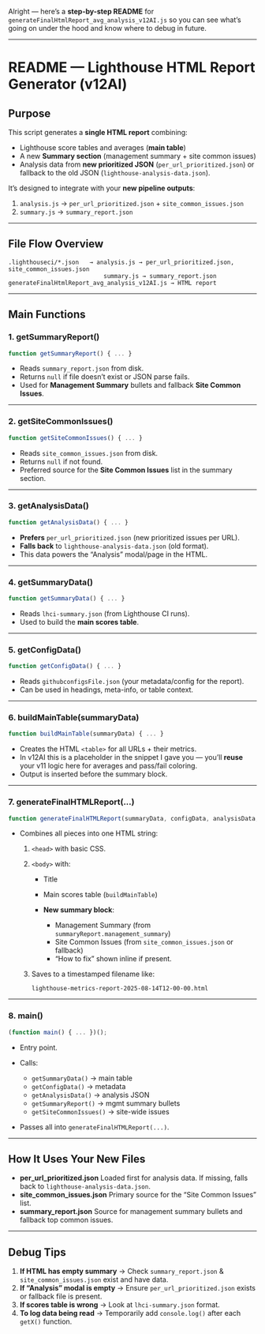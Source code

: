 Alright — here’s a **step-by-step README** for `generateFinalHtmlReport_avg_analysis_v12AI.js` so you can see what’s going on under the hood and know where to debug in future.

---

# **README — Lighthouse HTML Report Generator (v12AI)**

## **Purpose**

This script generates a **single HTML report** combining:

* Lighthouse score tables and averages (**main table**)
* A new **Summary section** (management summary + site common issues)
* Analysis data from **new prioritized JSON** (`per_url_prioritized.json`) or fallback to the old JSON (`lighthouse-analysis-data.json`).

It’s designed to integrate with your **new pipeline outputs**:

1. `analysis.js` → `per_url_prioritized.json` + `site_common_issues.json`
2. `summary.js` → `summary_report.json`

---

## **File Flow Overview**

```
.lighthouseci/*.json   → analysis.js → per_url_prioritized.json, site_common_issues.json
                           summary.js → summary_report.json
generateFinalHtmlReport_avg_analysis_v12AI.js → HTML report
```

---

## **Main Functions**

### **1. getSummaryReport()**

```js
function getSummaryReport() { ... }
```

* Reads `summary_report.json` from disk.
* Returns `null` if file doesn’t exist or JSON parse fails.
* Used for **Management Summary** bullets and fallback **Site Common Issues**.

---

### **2. getSiteCommonIssues()**

```js
function getSiteCommonIssues() { ... }
```

* Reads `site_common_issues.json` from disk.
* Returns `null` if not found.
* Preferred source for the **Site Common Issues** list in the summary section.

---

### **3. getAnalysisData()**

```js
function getAnalysisData() { ... }
```

* **Prefers** `per_url_prioritized.json` (new prioritized issues per URL).
* **Falls back** to `lighthouse-analysis-data.json` (old format).
* This data powers the “Analysis” modal/page in the HTML.

---

### **4. getSummaryData()**

```js
function getSummaryData() { ... }
```

* Reads `lhci-summary.json` (from Lighthouse CI runs).
* Used to build the **main scores table**.

---

### **5. getConfigData()**

```js
function getConfigData() { ... }
```

* Reads `githubconfigsFile.json` (your metadata/config for the report).
* Can be used in headings, meta-info, or table context.

---

### **6. buildMainTable(summaryData)**

```js
function buildMainTable(summaryData) { ... }
```

* Creates the HTML `<table>` for all URLs + their metrics.
* In v12AI this is a placeholder in the snippet I gave you — you’ll **reuse** your v11 logic here for averages and pass/fail coloring.
* Output is inserted before the summary block.

---

### **7. generateFinalHTMLReport(...)**

```js
function generateFinalHTMLReport(summaryData, configData, analysisData, summaryReport, siteCommonIssues) { ... }
```

* Combines all pieces into one HTML string:

  1. `<head>` with basic CSS.
  2. `<body>` with:

     * Title
     * Main scores table (`buildMainTable`)
     * **New summary block**:

       * Management Summary (from `summaryReport.management_summary`)
       * Site Common Issues (from `site_common_issues.json` or fallback)
       * “How to fix” shown inline if present.
  3. Saves to a timestamped filename like:

     ```
     lighthouse-metrics-report-2025-08-14T12-00-00.html
     ```

---

### **8. main()**

```js
(function main() { ... })();
```

* Entry point.
* Calls:

  * `getSummaryData()` → main table
  * `getConfigData()` → metadata
  * `getAnalysisData()` → analysis JSON
  * `getSummaryReport()` → mgmt summary bullets
  * `getSiteCommonIssues()` → site-wide issues
* Passes all into `generateFinalHTMLReport(...)`.

---

## **How It Uses Your New Files**

* **per\_url\_prioritized.json**
  Loaded first for analysis data.
  If missing, falls back to `lighthouse-analysis-data.json`.
* **site\_common\_issues.json**
  Primary source for the “Site Common Issues” list.
* **summary\_report.json**
  Source for management summary bullets and fallback top common issues.

---

## **Debug Tips**

1. **If HTML has empty summary** → Check `summary_report.json` & `site_common_issues.json` exist and have data.
2. **If “Analysis” modal is empty** → Ensure `per_url_prioritized.json` exists or fallback file is present.
3. **If scores table is wrong** → Look at `lhci-summary.json` format.
4. **To log data being read** → Temporarily add `console.log()` after each `getX()` function.
